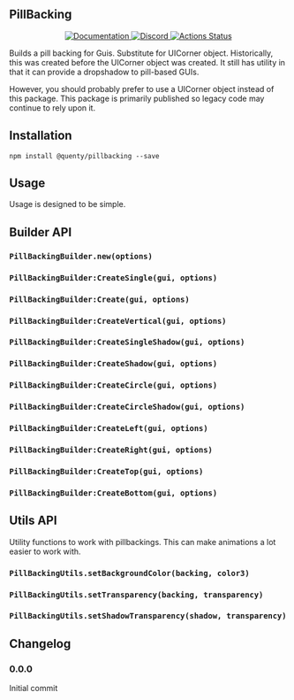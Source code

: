 ## PillBacking
<div align="center">
  <a href="http://quenty.github.io/api/">
    <img src="https://img.shields.io/badge/docs-website-green.svg" alt="Documentation" />
  </a>
  <a href="https://discord.gg/mhtGUS8">
    <img src="https://img.shields.io/badge/discord-nevermore-blue.svg" alt="Discord" />
  </a>
  <a href="https://github.com/Quenty/NevermoreEngine/actions">
    <img src="https://github.com/Quenty/NevermoreEngine/workflows/luacheck/badge.svg" alt="Actions Status" />
  </a>
</div>

Builds a pill backing for Guis. Substitute for UICorner object. Historically, this was created before the UICorner object was created. It still has utility in that it can provide a dropshadow to pill-based GUIs.

However, you should probably prefer to use a UICorner object instead of this package. This package is primarily published so legacy code may continue to rely upon it.

## Installation
```
npm install @quenty/pillbacking --save
```

## Usage
Usage is designed to be simple.

## Builder API

### `PillBackingBuilder.new(options)`

### `PillBackingBuilder:CreateSingle(gui, options)`

### `PillBackingBuilder:Create(gui, options)`

### `PillBackingBuilder:CreateVertical(gui, options)`

### `PillBackingBuilder:CreateSingleShadow(gui, options)`

### `PillBackingBuilder:CreateShadow(gui, options)`

### `PillBackingBuilder:CreateCircle(gui, options)`

### `PillBackingBuilder:CreateCircleShadow(gui, options)`

### `PillBackingBuilder:CreateLeft(gui, options)`

### `PillBackingBuilder:CreateRight(gui, options)`

### `PillBackingBuilder:CreateTop(gui, options)`

### `PillBackingBuilder:CreateBottom(gui, options)`

## Utils API
Utility functions to work with pillbackings. This can make animations a lot easier to work with.

### `PillBackingUtils.setBackgroundColor(backing, color3)`

### `PillBackingUtils.setTransparency(backing, transparency)`

### `PillBackingUtils.setShadowTransparency(shadow, transparency)`

## Changelog

### 0.0.0
Initial commit
